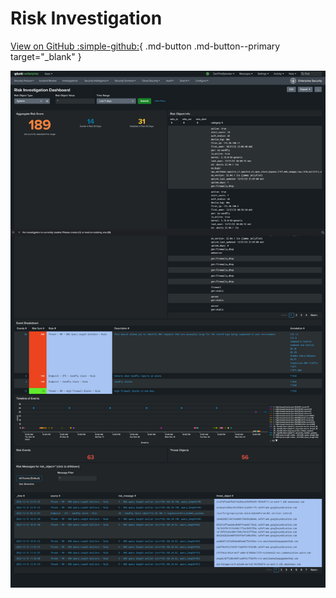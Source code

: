 # Risk Investigation

[View on GitHub :simple-github:](https://github.com/splunk/rba/blob/main/dashboards/risk_investigation.xml){ .md-button .md-button--primary target="_blank" }

![Attack Matrix Risk](../assets/risk_investigation.png)
